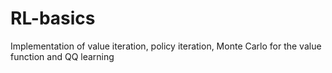 # RL-basics
Implementation of value iteration, policy iteration, Monte Carlo for the value function and QQ learning

